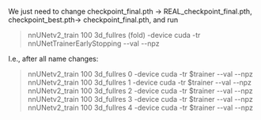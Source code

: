 We just need to change checkpoint_final.pth -> REAL_checkpoint_final.pth, checkpoint_best.pth-> checkpoint_final.pth,
and run

> nnUNetv2_train 100 3d_fullres (fold) -device cuda -tr nnUNetTrainerEarlyStopping --val --npz

I.e., after all name changes:

> nnUNetv2_train 100 3d_fullres 0 -device cuda -tr $trainer --val --npz
> nnUNetv2_train 100 3d_fullres 1 -device cuda -tr $trainer --val --npz
> nnUNetv2_train 100 3d_fullres 2 -device cuda -tr $trainer --val --npz
> nnUNetv2_train 100 3d_fullres 3 -device cuda -tr $trainer --val --npz
> nnUNetv2_train 100 3d_fullres 4 -device cuda -tr $trainer --val --npz